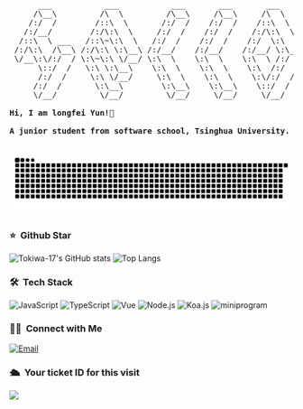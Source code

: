 <pre>
      ___           ___           ___       ___       ___     
     /\__\         /\  \         /\__\     /\__\     /\  \    
    /:/  /        /::\  \       /:/  /    /:/  /    /::\  \   
   /:/__/        /:/\:\  \     /:/  /    /:/  /    /:/\:\  \  
  /::\  \ ___   /::\~\:\  \   /:/  /    /:/  /    /:/  \:\  \ 
 /:/\:\  /\__\ /:/\:\ \:\__\ /:/__/    /:/__/    /:/__/ \:\__\
 \/__\:\/:/  / \:\~\:\ \/__/ \:\  \    \:\  \    \:\  \ /:/  /
      \::/  /   \:\ \:\__\    \:\  \    \:\  \    \:\  /:/  / 
      /:/  /     \:\ \/__/     \:\  \    \:\  \    \:\/:/  /  
     /:/  /       \:\__\        \:\__\    \:\__\    \::/  /   
     \/__/         \/__/         \/__/     \/__/     \/__/    
     
<strong>Hi, I am longfei Yun!👋 </strong>

<strong>A junior student from software school, Tsinghua University.</strong>

</pre> 

![](https://raw.githubusercontent.com/Tokiwa-17/Tokiwa-17/main/assets/github-contribution-grid-snake.svg)          


### ⭐️ &nbsp;Github Star

![Tokiwa-17's GitHub stats](https://github-readme-stats.vercel.app/api?username=Tokiwa-17&count_private=true&theme=dark)
![Top Langs](https://github-readme-stats.vercel.app/api/top-langs?username=Tokiwa-17&layout=compact&count_private=true&theme=dark)

### 🛠 &nbsp;Tech Stack
![JavaScript](https://img.shields.io/badge/-JavaScript-333333?style=flat&logo=javascript)
![TypeScript](https://img.shields.io/badge/-TypeScript-333333?style=flat&logo=typescript)
![Vue](https://img.shields.io/badge/-Vue-333333?style=flat&logo=vue.js)
![Node.js](https://img.shields.io/badge/-Node-333333?style=flat&logo=node.js)
![Koa.js](https://img.shields.io/badge/-Koa2-333333?style=flat&logo=koa.js)
![miniprogram](https://img.shields.io/badge/-Miniprogram-333333?style=flat&logo=wechat)

### 🤝🏻 &nbsp;Connect with Me
<a href="mailto:yuanlf18@mails.tsinghua.edu.cn"><img alt="Email" src="https://img.shields.io/badge/Email-yuanlf18@mails.tsinghua.edu.cn-blue?style=flat-square&logo=gmail"></a>


### 🛳 &nbsp;Your ticket ID for this visit
<img src="https://profile-counter.glitch.me/Tokiwa-17/count.svg" />
